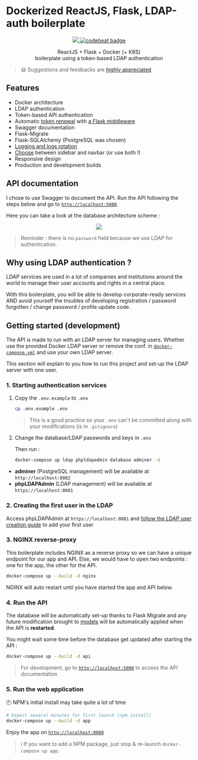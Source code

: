 # Dockerized ReactJS, Flask, LDAP-auth boilerplate

<p align="center">
    <a href="https://travis-ci.org/flavienbwk/reactjs-flask-ldap-boilerplate.svg?branch=master" target="_blank">
        <img src="https://travis-ci.org/flavienbwk/reactjs-flask-ldap-boilerplate.svg?branch=master"/>
    </a>
    <a href="https://codebeat.co/projects/github-com-flavienbwk-reactjs-flask-ldap-boilerplate-master"><img alt="codebeat badge" src="https://codebeat.co/badges/940a0bd0-5aa5-4f96-b6fc-39b6e1b7e14b" /></a>
</p>
<p align="center">ReactJS + Flask + Docker (+ K8S)<br/>boilerplate using a token-based LDAP authentication</p>

> :smiley: Suggestions and feedbacks are [highly appreciated](https://github.com/flavienbwk/reactjs-flask-ldap-boilerplate/issues/new)

## Features

- Docker architecture
- LDAP authentication
- Token-based API authentication
- Automatic [token renewal](./api/app/service/auth_service.py#L44) with [a Flask middleware](./api/app/service/auth_service.py#L31)
- Swagger documentation
- Flask-Migrate
- Flask-SQLAlchemy (PostgreSQL was chosen)
- [Logging and logs rotation](./api/app/utils/Logger.py#L12)
- [Choose](./app/app/src/App.js#L65) between sidebar and navbar (or use both !)
- Responsive design
- Production and development builds

## API documentation

I chose to use Swagger to document the API. Run the API following the steps below and go to [`http://localhost:5000`](http://localhost:5000).

Here you can take a look at the database architecture scheme :

<p align="center">
    <img src="./api/database.png"/>
</p>

> Reminder : there is no `password` field because we use LDAP for authentication.

## Why using LDAP authentication ?

LDAP services are used in a lot of companies and institutions around the world to manage their user accounts and rights in a central place.

With this boilerplate, you will be able to develop corporate-ready services AND avoid yourself the troubles of developing registration / password forgotten / change password / profile update code.

## Getting started (development)

The API is made to run with an LDAP server for managing users. Whether use the provided Docker LDAP server or remove the conf. in [`docker-compose.yml`](./docker-compose.yml) and use your own LDAP server.

This section will explain to you how to run this project and set-up the LDAP server with one user.

### 1. Starting authentication services

1. Copy the `.env.example` to `.env`

    ```bash
    cp .env.example .env
    ```

    > This is a good practice so your `.env` can't be committed along with your modifications (is in `.gitignore`)

2. Change the database/LDAP passwords and keys in `.env`

    Then run :

    ```bash
    docker-compose up ldap phpldapadmin database adminer -d
    ```

- **adminer** (PostgreSQL management) will be available at `http://localhost:8082`  
- **phpLDAPAdmin** (LDAP management) will be available at `https://localhost:8081`

### 2. Creating the first user in the LDAP

Access phpLDAPAdmin at `https://localhost:8081` and [follow the LDAP user creation guide](./CREATE_LDAP_USER.md) to add your first user

### 3. NGINX reverse-proxy

This boilerplate includes NGINX as a reverse proxy so we can have a unique endpoint for our app and API. Else, we would have to open two endpoints : one for the app, the other for the API.

```bash
docker-compose up --build -d nginx
```

NGINX will auto restart until you have started the app and API below.

### 4. Run the API

The database will be automatically set-up thanks to Flask Migrate and any future modification brought to [models](./api/app/model) will be automatically applied when the API is **restarted**.

You might wait some time before the database get updated after starting the API :

```bash
docker-compose up --build -d api
```

> For development, go to [`http://localhost:5000`](http://localhost:5000) to access the API documentation

### 5. Run the web application

:clock9: NPM's initial install may take quite a lot of time

```bash
# Expect several minutes for first launch (npm install)
docker-compose up --build -d app
```

Enjoy the app on [`http://localhost:8080`](http://localhost:8080)

> :information_source: If you want to add a NPM package, just stop & re-launch `docker-compose up app`.
